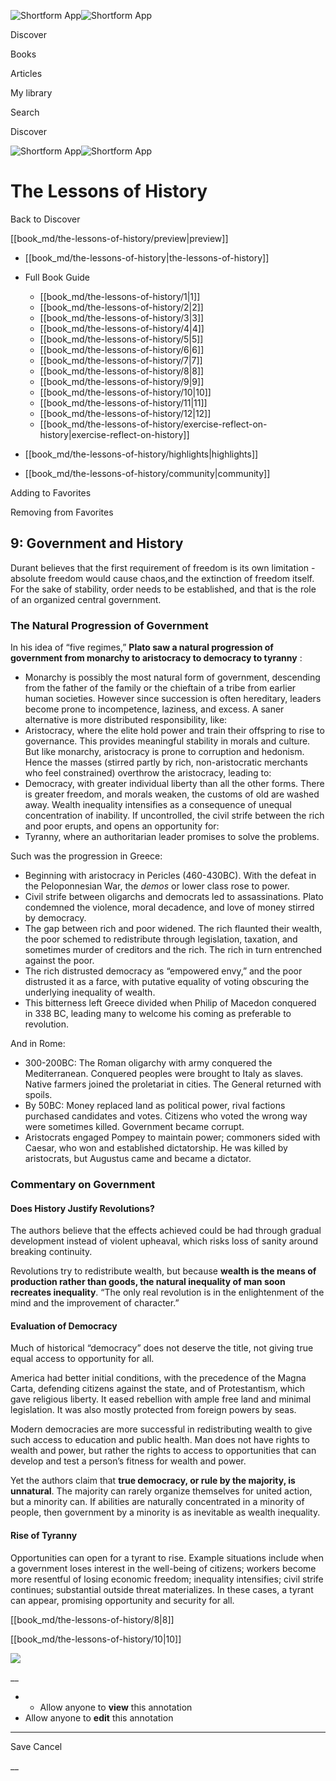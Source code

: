 ![Shortform App](/img/logo.36a2399e.svg)![Shortform App](/img/logo-dark.70c1b072.svg)

Discover

Books

Articles

My library

Search

Discover

![Shortform App](/img/logo.36a2399e.svg)![Shortform App](/img/logo-dark.70c1b072.svg)

# The Lessons of History

Back to Discover

[[book_md/the-lessons-of-history/preview|preview]]

  * [[book_md/the-lessons-of-history|the-lessons-of-history]]
  * Full Book Guide

    * [[book_md/the-lessons-of-history/1|1]]
    * [[book_md/the-lessons-of-history/2|2]]
    * [[book_md/the-lessons-of-history/3|3]]
    * [[book_md/the-lessons-of-history/4|4]]
    * [[book_md/the-lessons-of-history/5|5]]
    * [[book_md/the-lessons-of-history/6|6]]
    * [[book_md/the-lessons-of-history/7|7]]
    * [[book_md/the-lessons-of-history/8|8]]
    * [[book_md/the-lessons-of-history/9|9]]
    * [[book_md/the-lessons-of-history/10|10]]
    * [[book_md/the-lessons-of-history/11|11]]
    * [[book_md/the-lessons-of-history/12|12]]
    * [[book_md/the-lessons-of-history/exercise-reflect-on-history|exercise-reflect-on-history]]
  * [[book_md/the-lessons-of-history/highlights|highlights]]
  * [[book_md/the-lessons-of-history/community|community]]



Adding to Favorites 

Removing from Favorites 

## 9: Government and History

Durant believes that the first requirement of freedom is its own limitation - absolute freedom would cause chaos,and the extinction of freedom itself. For the sake of stability, order needs to be established, and that is the role of an organized central government.

### The Natural Progression of Government

In his idea of “five regimes,” **Plato saw a natural progression of government from monarchy to aristocracy to democracy to tyranny** :

  * Monarchy is possibly the most natural form of government, descending from the father of the family or the chieftain of a tribe from earlier human societies. However since succession is often hereditary, leaders become prone to incompetence, laziness, and excess. A saner alternative is more distributed responsibility, like:
  * Aristocracy, where the elite hold power and train their offspring to rise to governance. This provides meaningful stability in morals and culture. But like monarchy, aristocracy is prone to corruption and hedonism. Hence the masses (stirred partly by rich, non-aristocratic merchants who feel constrained) overthrow the aristocracy, leading to:
  * Democracy, with greater individual liberty than all the other forms. There is greater freedom, and morals weaken, the customs of old are washed away. Wealth inequality intensifies as a consequence of unequal concentration of inability. If uncontrolled, the civil strife between the rich and poor erupts, and opens an opportunity for:
  * Tyranny, where an authoritarian leader promises to solve the problems.



Such was the progression in Greece:

  * Beginning with aristocracy in Pericles (460-430BC). With the defeat in the Peloponnesian War, the _demos_ or lower class rose to power.
  * Civil strife between oligarchs and democrats led to assassinations. Plato condemned the violence, moral decadence, and love of money stirred by democracy.
  * The gap between rich and poor widened. The rich flaunted their wealth, the poor schemed to redistribute through legislation, taxation, and sometimes murder of creditors and the rich. The rich in turn entrenched against the poor.
  * The rich distrusted democracy as “empowered envy,” and the poor distrusted it as a farce, with putative equality of voting obscuring the underlying inequality of wealth.
  * This bitterness left Greece divided when Philip of Macedon conquered in 338 BC, leading many to welcome his coming as preferable to revolution.



And in Rome:

  * 300-200BC: The Roman oligarchy with army conquered the Mediterranean. Conquered peoples were brought to Italy as slaves. Native farmers joined the proletariat in cities. The General returned with spoils.
  * By 50BC: Money replaced land as political power, rival factions purchased candidates and votes. Citizens who voted the wrong way were sometimes killed. Government became corrupt.
  * Aristocrats engaged Pompey to maintain power; commoners sided with Caesar, who won and established dictatorship. He was killed by aristocrats, but Augustus came and became a dictator.



### Commentary on Government

#### Does History Justify Revolutions?

The authors believe that the effects achieved could be had through gradual development instead of violent upheaval, which risks loss of sanity around breaking continuity.

Revolutions try to redistribute wealth, but because **wealth is the means of production rather than goods, the natural inequality of man soon recreates inequality**. “The only real revolution is in the enlightenment of the mind and the improvement of character.”

#### Evaluation of Democracy

Much of historical “democracy” does not deserve the title, not giving true equal access to opportunity for all.

America had better initial conditions, with the precedence of the Magna Carta, defending citizens against the state, and of Protestantism, which gave religious liberty. It eased rebellion with ample free land and minimal legislation. It was also mostly protected from foreign powers by seas.

Modern democracies are more successful in redistributing wealth to give such access to education and public health. Man does not have rights to wealth and power, but rather the rights to access to opportunities that can develop and test a person’s fitness for wealth and power.

Yet the authors claim that **true democracy, or rule by the majority, is unnatural**. The majority can rarely organize themselves for united action, but a minority can. If abilities are naturally concentrated in a minority of people, then government by a minority is as inevitable as wealth inequality.

#### Rise of Tyranny

Opportunities can open for a tyrant to rise. Example situations include when a government loses interest in the well-being of citizens; workers become more resentful of losing economic freedom; inequality intensifies; civil strife continues; substantial outside threat materializes. In these cases, a tyrant can appear, promising opportunity and security for all.

[[book_md/the-lessons-of-history/8|8]]

[[book_md/the-lessons-of-history/10|10]]

![](https://bat.bing.com/action/0?ti=56018282&Ver=2&mid=cae399f7-de9e-4428-a518-cfc779d8fb20&sid=1711133063fa11eebdec89a8b8ae3bbc&vid=171147a063fa11eea7440fcfeb230d96&vids=0&msclkid=N&pi=0&lg=en-US&sw=800&sh=600&sc=24&nwd=1&tl=Shortform%20%7C%20Book&p=https%3A%2F%2Fwww.shortform.com%2Fapp%2Fbook%2Fthe-lessons-of-history%2F9&r=&lt=323&evt=pageLoad&sv=1&rn=498010)

__

  *   * Allow anyone to **view** this annotation
  * Allow anyone to **edit** this annotation



* * *

Save Cancel

__



